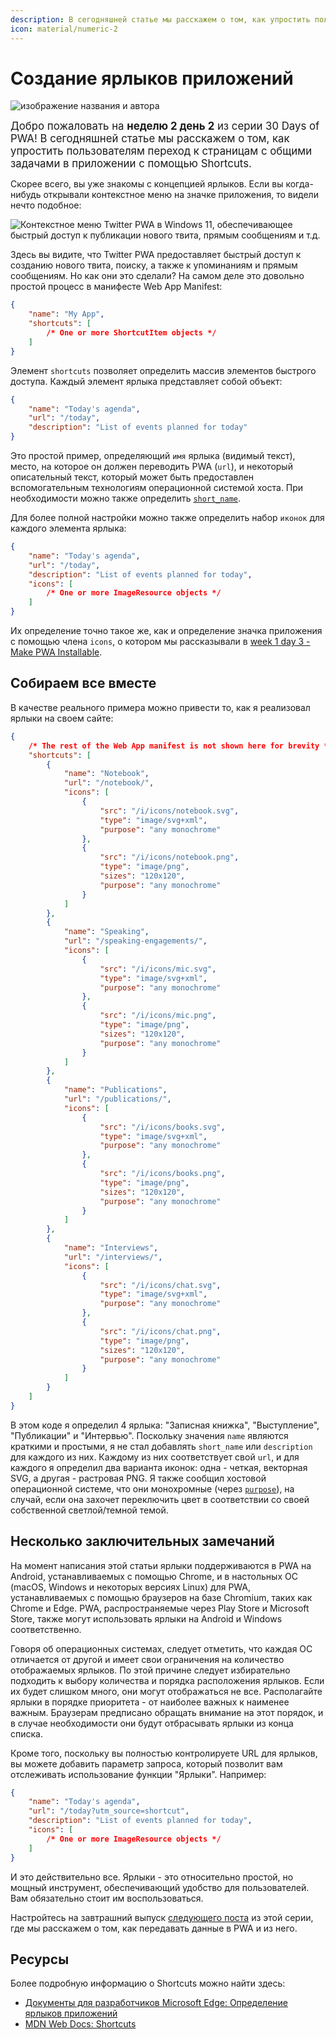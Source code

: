 ```yaml
---
description: В сегодняшней статье мы расскажем о том, как упростить пользователям переход к страницам с общими задачами в приложении с помощью Shortcuts.
icon: material/numeric-2
---
```


# Создание ярлыков приложений

![изображение названия и автора](_media/day-02.jpg)

<big>Добро пожаловать на **неделю 2 день 2** из серии 30 Days of PWA! В сегодняшней статье мы расскажем о том, как упростить пользователям переход к страницам с общими задачами в приложении с помощью Shortcuts.</big>

Скорее всего, вы уже знакомы с концепцией ярлыков. Если вы когда-нибудь открывали контекстное меню на значке приложения, то видели нечто подобное:

![Контекстное меню Twitter PWA в Windows 11, обеспечивающее быстрый доступ к публикации нового твита, прямым сообщениям и т.д.](_media/day-02-01.jpg)

Здесь вы видите, что Twitter PWA предоставляет быстрый доступ к созданию нового твита, поиску, а также к упоминаниям и прямым сообщениям. Но как они это сделали? На самом деле это довольно простой процесс в манифесте Web App Manifest:

```json
{
    "name": "My App",
    "shortcuts": [
        /* One or more ShortcutItem objects */
    ]
}
```

Элемент `shortcuts` позволяет определить массив элементов быстрого доступа. Каждый элемент ярлыка представляет собой объект:

```json
{
    "name": "Today's agenda",
    "url": "/today",
    "description": "List of events planned for today"
}
```

Это простой пример, определяющий `имя` ярлыка (видимый текст), место, на которое он должен переводить PWA (`url`), и некоторый описательный текст, который может быть предоставлен вспомогательным технологиям операционной системой хоста. При необходимости можно также определить [`short_name`](https://developer.mozilla.org/docs/Web/Manifest/short_name).

Для более полной настройки можно также определить набор `иконок` для каждого элемента ярлыка:

```json
{
    "name": "Today's agenda",
    "url": "/today",
    "description": "List of events planned for today",
    "icons": [
        /* One or more ImageResource objects */
    ]
}
```

Их определение точно такое же, как и определение значка приложения с помощью члена `icons`, о котором мы рассказывали в [week 1 day 3 - Make PWA Installable](../core-concepts/03.md).

## Собираем все вместе

В качестве реального примера можно привести то, как я реализовал ярлыки на своем сайте:

```json
{
    /* The rest of the Web App manifest is not shown here for brevity */
    "shortcuts": [
        {
            "name": "Notebook",
            "url": "/notebook/",
            "icons": [
                {
                    "src": "/i/icons/notebook.svg",
                    "type": "image/svg+xml",
                    "purpose": "any monochrome"
                },
                {
                    "src": "/i/icons/notebook.png",
                    "type": "image/png",
                    "sizes": "120x120",
                    "purpose": "any monochrome"
                }
            ]
        },
        {
            "name": "Speaking",
            "url": "/speaking-engagements/",
            "icons": [
                {
                    "src": "/i/icons/mic.svg",
                    "type": "image/svg+xml",
                    "purpose": "any monochrome"
                },
                {
                    "src": "/i/icons/mic.png",
                    "type": "image/png",
                    "sizes": "120x120",
                    "purpose": "any monochrome"
                }
            ]
        },
        {
            "name": "Publications",
            "url": "/publications/",
            "icons": [
                {
                    "src": "/i/icons/books.svg",
                    "type": "image/svg+xml",
                    "purpose": "any monochrome"
                },
                {
                    "src": "/i/icons/books.png",
                    "type": "image/png",
                    "sizes": "120x120",
                    "purpose": "any monochrome"
                }
            ]
        },
        {
            "name": "Interviews",
            "url": "/interviews/",
            "icons": [
                {
                    "src": "/i/icons/chat.svg",
                    "type": "image/svg+xml",
                    "purpose": "any monochrome"
                },
                {
                    "src": "/i/icons/chat.png",
                    "type": "image/png",
                    "sizes": "120x120",
                    "purpose": "any monochrome"
                }
            ]
        }
    ]
}
```

В этом коде я определил 4 ярлыка: "Записная книжка", "Выступление", "Публикации" и "Интервью". Поскольку значения `name` являются краткими и простыми, я не стал добавлять `short_name` или `description` для каждого из них. Каждому из них соответствует свой `url`, и для каждого я определил два варианта иконок: одна - четкая, векторная SVG, а другая - растровая PNG. Я также сообщил хостовой операционной системе, что они монохромные (через [`purpose`](https://developer.mozilla.org/docs/Web/Manifest/icons#values)), на случай, если она захочет переключить цвет в соответствии со своей собственной светлой/темной темой.

## Несколько заключительных замечаний

На момент написания этой статьи ярлыки поддерживаются в PWA на Android, устанавливаемых с помощью Chrome, и в настольных ОС (macOS, Windows и некоторых версиях Linux) для PWA, устанавливаемых с помощью браузеров на базе Chromium, таких как Chrome и Edge. PWA, распространяемые через Play Store и Microsoft Store, также могут использовать ярлыки на Android и Windows соответственно.

Говоря об операционных системах, следует отметить, что каждая ОС отличается от другой и имеет свои ограничения на количество отображаемых ярлыков. По этой причине следует избирательно подходить к выбору количества и порядка расположения ярлыков. Если их будет слишком много, они могут отображаться не все. Располагайте ярлыки в порядке приоритета - от наиболее важных к наименее важным. Браузерам предписано обращать внимание на этот порядок, и в случае необходимости они будут отбрасывать ярлыки из конца списка.

Кроме того, поскольку вы полностью контролируете URL для ярлыков, вы можете добавить параметр запроса, который позволит вам отслеживать использование функции "Ярлыки". Например:

```json
{
    "name": "Today's agenda",
    "url": "/today?utm_source=shortcut",
    "description": "List of events planned for today",
    "icons": [
        /* One or more ImageResource objects */
    ]
}
```

И это действительно все. Ярлыки - это относительно простой, но мощный инструмент, обеспечивающий удобство для пользователей. Вам обязательно стоит им воспользоваться.

Настройтесь на завтрашний выпуск [следующего поста](./03.md) из этой серии, где мы расскажем о том, как передавать данные в PWA и из него.

## Ресурсы

Более подробную информацию о Shortcuts можно найти здесь:

-   [Документы для разработчиков Microsoft Edge: Определение ярлыков приложений](https://learn.microsoft.com/en-us/microsoft-edge/progressive-web-apps-chromium/how-to/shortcuts)
-   [MDN Web Docs: Shortcuts](https://developer.mozilla.org/docs/Web/Manifest/shortcuts)
